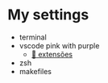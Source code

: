 # My settings
 
 - terminal
 - vscode pink with purple
   - [:link: extensões](https://docs.google.com/document/d/1xMu4Rbu3ire_r91cEWhrx2OSApQ7gJR3VOCoRqbpMVg/edit?usp=sharing)
 - zsh
 - makefiles
 
